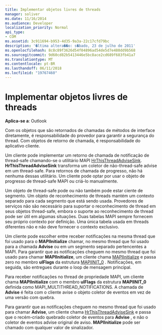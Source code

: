 ```yaml
---
title: Implementar objetos livres de threads
manager: soliver
ms.date: 11/16/2014
ms.audience: Developer
localization_priority: Normal
api_type:
- COM
ms.assetid: 3c911694-b953-4d35-9a3a-22c17cfd79bc
description: '�ltima altera��o: s�bado, 23 de julho de 2011'
ms.openlocfilehash: 8c8c89f3626d54f04896ad54de5d7e480dd9b568
ms.sourcegitcommit: 9d60cd82b5413446e5bc8ace2cd689f683fb41a7
ms.translationtype: MT
ms.contentlocale: pt-BR
ms.lasthandoff: 06/11/2018
ms.locfileid: "19767460"
---
```

# <a name="implementing-thread-safe-objects"></a>Implementar objetos livres de threads

  
  
**Aplica-se a**: Outlook 
  
Com os objetos que são retornados de chamadas de métodos de interface diretamente, é responsabilidade do provedor para garantir a segurança do thread. Com objetos de retorno de chamada, é responsabilidade do aplicativo cliente.
  
Um cliente pode implementar um retorno de chamada de notificação de thread-safe chamando-se o utilitário MAPI [HrThisThreadAdviseSink](hrthisthreadadvisesink.md). **HrThisThreadAdviseSink** transforma um coletor de não-thread-safe advise em um thread-safe. Para retornos de chamada de progresso, não há nenhuma dessas utilitário. Um cliente pode optar por usar o objeto de progresso de thread-safe MAPI ou criá-lo manualmente. 
  
Um objeto de thread-safe pode ou não também pode estar ciente de segmento. Um objeto de reconhecimento de threads mantém um contexto separado para cada segmento que está sendo usada. Provedores de serviços não são necessário para suportar o reconhecimento de thread em seus objetos thread-safe, embora o suporte ao reconhecimento de thread pode ser útil em algumas situações. Duas tabelas MAPI sempre fornecem seu próprio contexto por definição. Uma única tabela usada em threads diferentes não e não deve fornecer o contexto exclusivo.
  
Um cliente pode escolher entre receber notificações na mesma thread que foi usado para o **MAPIInitialize** chamar, no mesmo thread que foi usado para a chamada **Advise** ou em um segmento separado pertencentes a MAPI. Para garantir que as notificações cheguem no mesmo thread que foi usado para chamar **MAPIInitialize**, um cliente chama [MAPIInitialize](mapiinitialize.md) e passa zero no membro **ulFlags** da estrutura [MAPIINIT_0](mapiinit_0.md) . Notificações, em seguida, são entregues durante o loop de mensagem principal. 
  
Para receber notificações no thread de propriedade MAPI, um cliente chama **MAPIInitialize** com o membro **ulFlags** da estrutura **MAPIINIT_0** definida como MAPI_MULTITHREAD_NOTIFICATIONS. A chamada de **Advise** é feita com o cliente avise o objeto coletor de eventos em vez de uma versão com quebra. 
  
Para garantir que as notificações cheguem no mesmo thread que foi usado para chamar **Advise**, um cliente chama [HrThisThreadAdviseSink](hrthisthreadadvisesink.md) e passa que o recém-criado quebrado coletor de eventos para **Advise** , e não o coletor de eventos advise original de aviso. **MAPIInitialize** pode ser chamado com qualquer valor de sinalizador. 
  

